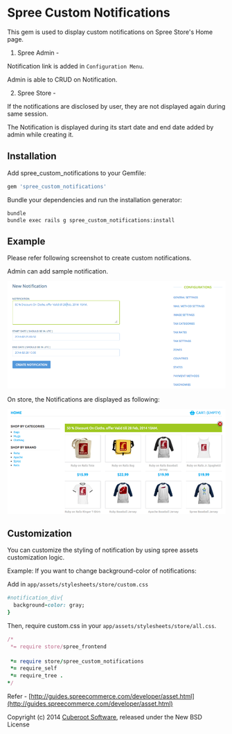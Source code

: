 Spree Custom Notifications
========================

This gem is used to display custom notifications on Spree Store's Home page.

1. Spree Admin -

  Notification link is added in `Configuration Menu`.

  Admin is able to CRUD on Notification.

2. Spree Store -

  If the notifications are disclosed by user, they are not displayed again during same session.

  The Notification is displayed during its start date and end date added
by admin while creating it.

Installation
------------

Add spree_custom_notifications to your Gemfile:

```ruby
gem 'spree_custom_notifications'
```

Bundle your dependencies and run the installation generator:

```shell
bundle
bundle exec rails g spree_custom_notifications:install
```

Example
-------
Please refer following screenshot to create custom notifications.

Admin can add sample notification.

![admin-custom-notification](screen-shots/custom_notification_screen_admin.png)

On store, the Notifications are displayed as following:

![store-custom-notification](screen-shots/custom_notification_screen_store.png)

Customization
-------------

You can customize the styling of notification by using spree
assets customization logic.

Example: If you want to change background-color of notifications:

Add in `app/assets/stylesheets/store/custom.css`
```ruby
#notification_div{
  background-color: gray;
}
```

Then, require custom.css in your `app/assets/stylesheets/store/all.css`.

```ruby
/*
 *= require store/spree_frontend

 *= require store/spree_custom_notifications
 *= require_self
 *= require_tree .
*/
```
Refer -
[http://guides.spreecommerce.com/developer/asset.html](http://guides.spreecommerce.com/developer/asset.html)

Copyright (c) 2014 [Cuberoot Software](http://www.cuberoot.in), released under the New BSD License
